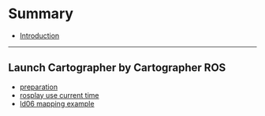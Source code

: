 # Summary

* [Introduction](README.md)

---

## Launch Cartographer by Cartographer ROS
* [preparation](cartographer_ros/preparation.md)
* [rosplay use current time](cartographer_ros/rosplay_use_current_time.md)
* [ld06 mapping example](cartographer_ros/ld06_mapping.md)
